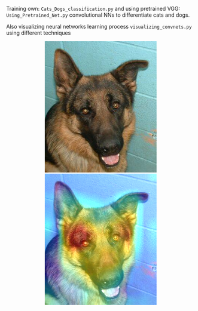 Training own: `Cats_Dogs_classification.py` and using pretrained VGG: `Using_Pretrained_Net.py` convolutional NNs to differentiate cats and dogs.

Also visualizing neural networks learning process `visualizing_convnets.py` using different techniques

<p align="center"> 
   <img src="https://github.com/NonPersistentMind/Python/blob/main/Keras%20Projects/Cats%26Dogs/Pictures/picture.png" />
   <img src="Pictures/superimposed_picture.png" />
</p>
